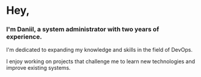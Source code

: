 # Hey,

### I'm Daniil, a system administrator with two years of experience. 

I'm dedicated to expanding my knowledge and skills in the field of DevOps. 

I enjoy working on projects that challenge me to learn new technologies and improve existing systems.
